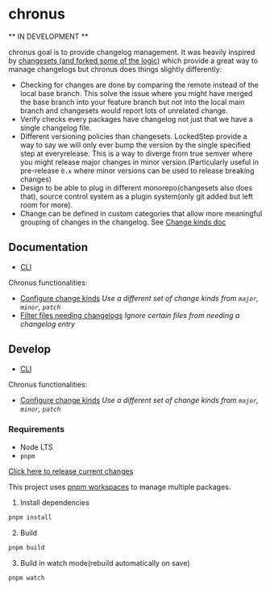 # chronus

** IN DEVELOPMENT **

chronus goal is to provide changelog management. It was heavily inspired by [changesets (and forked some of the logic)](https://github.com/changesets/changesets) which provide a great way to manage changelogs but chronus does things slightly differently:

- Checking for changes are done by comparing the remote instead of the local base branch. This solve the issue where you might have merged the base branch into your feature branch but not into the local main branch and changesets would report lots of unrelated change.
- Verify checks every packages have changelog not just that we have a single changelog file.
- Different versioning policies than changesets. LockedStep provide a way to say we will only ever bump the version by the single specified step at everyrelease. This is a way to diverge from true semver where you might release major changes in minor version.(Particularly useful in pre-release `0.x` where minor versions can be used to release breaking changes)
- Design to be able to plug in different monorepo(changesets also does that), source control system as a plugin system(only git added but left room for more).
- Change can be defined in custom categories that allow more meaningful grouping of changes in the changelog. See [Change kinds doc](./docs/change-kinds.md)

## Documentation

- [CLI](./docs/cli.md)

Chronus functionalities:

- [Configure change kinds](./docs/change-kinds.md) _Use a different set of change kinds from `major`, `minor`, `patch`_
- [Filter files needing changelogs](./docs/changed-files-filter.md) _Ignore certain files from needing a changelog entry_

## Develop

- [CLI](./docs/cli.md)

Chronus functionalities:

- [Configure change kinds](./docs/change-kinds.md) _Use a different set of change kinds from `major`, `minor`, `patch`_

### Requirements

- Node LTS
- `pnpm`

[Click here to release current changes](https://github.com/timotheeguerin/chronus/pull/new/publish/auto-release)

This project uses [pnpm workspaces](https://pnpm.io/workspaces) to manage multiple packages.

1. Install dependencies

```bash
pnpm install
```

2. Build

```bash
pnpm build
```

3. Build in watch mode(rebuild automatically on save)

```bash
pnpm watch
```
